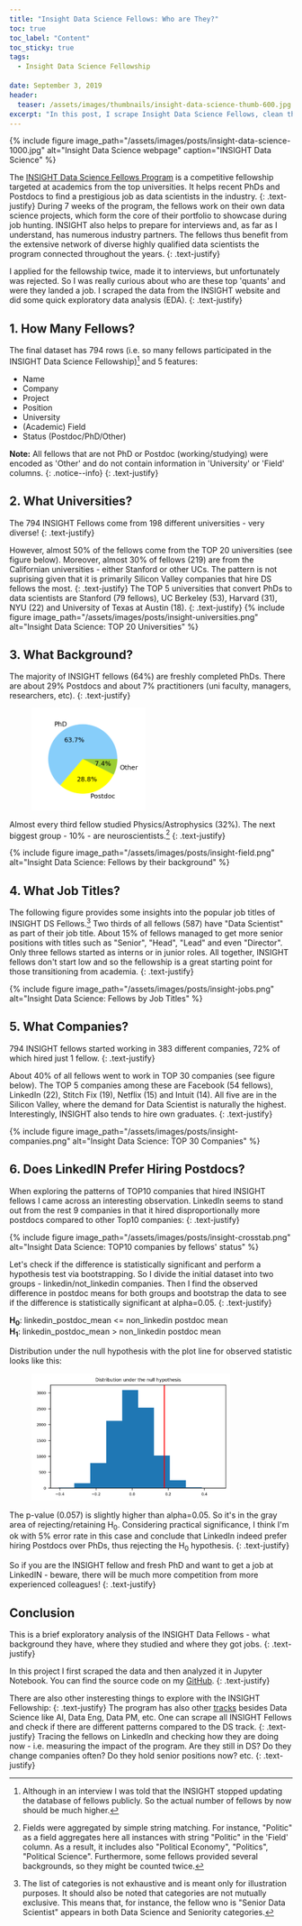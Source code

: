 ```yaml
---
title: "Insight Data Science Fellows: Who are They?"
toc: true
toc_label: "Content"
toc_sticky: true
tags:
  - Insight Data Science Fellowship

date: September 3, 2019
header:
  teaser: /assets/images/thumbnails/insight-data-science-thumb-600.jpg
excerpt: "In this post, I scrape Insight Data Science Fellows, clean the data, perform EDA and a hypothesis test via bootstrapping"
---
```

{% include figure image_path="/assets/images/posts/insight-data-science-1000.jpg" alt="Insight Data Science webpage" caption="INSIGHT Data Science" %}

The [INSIGHT Data Science Fellows Program](https://www.insightdatascience.com) is a competitive fellowship targeted at academics from the top universities. It helps recent PhDs and Postdocs to find a prestigious job as data scientists in the industry.
{: .text-justify}
During 7 weeks of the program,  the fellows work on their own data science projects, which form the core of their portfolio to showcase during job hunting. INSIGHT also helps to prepare for interviews and, as far as I understand, has numerous industry partners. The fellows thus benefit from the extensive network of diverse highly qualified data scientists the program connected throughout the years.
{: .text-justify}

I applied for the fellowship twice, made it to interviews, but unfortunately was rejected. So I was really curious about who are these top 'quants' and were they landed a job. I scraped the data from the INSIGHT website and did some quick exploratory data analysis (EDA).
{: .text-justify}



## 1. How Many Fellows?

The final dataset has 794 rows (i.e. so many fellows participated in the INSIGHT Data Science Fellowship)[^ft1] and 5 features:
* Name
* Company
* Project
* Position
* University
* (Academic) Field
* Status (Postdoc/PhD/Other)

<i class="far fa-sticky-note"></i> **Note:** All fellows that are not PhD or Postdoc (working/studying) were encoded as 'Other' and do not contain information in 'University' or 'Field' columns.
{: .notice--info}
{: .text-justify}


## 2. What Universities?

The 794 INSIGHT Fellows come from 198 different universities - very diverse!
{: .text-justify}

However, almost 50% of the fellows come from the TOP 20 universities (see figure below). Moreover, almost 30% of fellows (219) are from the Californian universities - either Stanford or other UCs. The pattern is not suprising given that it is primarily Silicon Valley companies that hire DS fellows the most.
{: .text-justify}
The TOP 5 universities that convert PhDs to data scientists are Stanford (79 fellows), UC Berkeley (53), Harvard (31), NYU (22) and University of Texas at Austin (18).
{: .text-justify}
{% include figure image_path="/assets/images/posts/insight-universities.png" alt="Insight Data Science: TOP 20 Universities" %}

## 3. What Background?

The majority of INSIGHT fellows (64%) are freshly completed PhDs. There are about 29% Postdocs and about 7% practitioners (uni faculty, managers, researchers, etc).
{: .text-justify}

<figure style="width: 40%" class="align-center">
  <img src="/assets/images/posts/insight-status.png" alt="">
</figure>

Almost every third fellow studied Physics/Astrophysics (32%). The next biggest group - 10% - are neuroscientists.[^ft2]
{: .text-justify}

{% include figure image_path="/assets/images/posts/insight-field.png" alt="Insight Data Science: Fellows by their background" %}


## 4. What Job Titles?

The following figure provides some insights into the popular job titles of INSIGHT DS Fellows.[^ft3] Two thirds of all fellows (587) have "Data Scientist" as part of their job title. About 15% of fellows managed to get more senior positions with titles such as "Senior", "Head", "Lead" and even "Director". Only three fellows started as interns or in junior roles. All together, INSIGHT fellows don't start low and so the fellowship is a great starting point for those transitioning from academia.
{: .text-justify}

{% include figure image_path="/assets/images/posts/insight-jobs.png" alt="Insight Data Science: Fellows by Job Titles" %}

## 5. What Companies?

794 INSIGHT fellows started working in 383 different companies, 72% of which hired just 1 fellow.
{: .text-justify}

About 40% of all fellows went to work in TOP 30 companies (see figure below). The TOP 5 companies among these are Facebook (54 fellows), LinkedIn (22), Stitch Fix (19), Netflix (15) and Intuit (14). All five are in the Silicon Valley, where the demand for Data Scientist is naturally the highest. Interestingly, INSIGHT also tends to hire own graduates.
{: .text-justify}

{% include figure image_path="/assets/images/posts/insight-companies.png" alt="Insight Data Science: TOP 30 Companies" %}


## 6. Does LinkedIN Prefer Hiring Postdocs?

When exploring the patterns of TOP10 companies that hired INSIGHT fellows I came across an interesting observation. LinkedIn seems to stand out from the rest 9 companies in that it hired disproportionally more postdocs compared to other Top10 companies:
{: .text-justify}

{% include figure image_path="/assets/images/posts/insight-crosstab.png" alt="Insight Data Science: TOP10 companies by fellows' status" %}

Let's check if the difference is statistically significant and perform a hypothesis test via bootstrapping. So I divide the initial dataset into two groups - linkedin/not_linkedin companies. Then I find the observed difference in postdoc means for both groups and bootstrap the data to see if the difference is statistically significant at alpha=0.05.
{: .text-justify}

**H<sub>0</sub>**: linkedin_postdoc_mean <= non_linkedin postdoc mean <br>
**H<sub>1</sub>**: linkedin_postdoc_mean > non_linkedin postdoc mean


Distribution under the null hypothesis with the plot line for observed statistic looks like this:

<figure style="width: 70%" class="align-center">
  <img src="/assets/images/posts/insight-linkedin-H0.png" alt="">
</figure>

The p-value (0.057) is slightly higher than alpha=0.05. So it's in the gray area of rejecting/retaining H<sub>0</sub>. Considering practical significance, I think I'm ok with 5% error rate in this case and conclude that LinkedIn indeed prefer hiring Postdocs over PhDs, thus rejecting the H<sub>0</sub> hypothesis.
{: .text-justify}

So if you are the INSIGHT fellow and fresh PhD and want to get a job at LinkedIN - beware, there will be much more competition from more experienced colleagues!
{: .text-justify}

## Conclusion

This is a brief exploratory analysis of the INSIGHT Data Fellows - what background they have, where they studied and where they got jobs.
{: .text-justify}

In this project I first scraped the data and then analyzed it in Jupyter Notebook. You can find the source code on my [GitHub](https://github.com/k-bosko/insight_fellows).
{: .text-justify}

There are also other insteresting things to explore with the INSIGHT Fellowship:
{: .text-justify}
The program has also other [tracks](https://www.insightdatascience.com/fellows) besides Data Science like AI, Data Eng, Data PM, etc. One can scrape all INSIGHT Fellows and check if there are different patterns compared to the DS track.
{: .text-justify}
Tracing the fellows on LinkedIn and checking how they are doing now - i.e. measuring the impact of the program. Are they still in DS? Do they change companies often? Do they hold senior positions now? etc.
{: .text-justify}
&nbsp;
&nbsp;
&nbsp;
&nbsp;


[^ft1]: Although in an interview I was told that the INSIGHT stopped updating the database of fellows publicly. So the actual number of fellows by now should be much higher.

[^ft2]: Fields were aggregated by simple string matching. For instance, "Politic" as a field aggregates here all instances with string "Politic" in the 'Field' column. As a result, it includes also "Political Economy", "Politics", "Political Science".  Furthermore, some fellows provided several backgrounds, so they might be counted twice.

[^ft3]: The list of categories is not exhaustive and is meant only for illustration purposes. It should also be noted that categories are not mutually exclusive. This means that, for instance, the fellow wno is "Senior Data Scientist" appears in both Data Science and Seniority categories.
